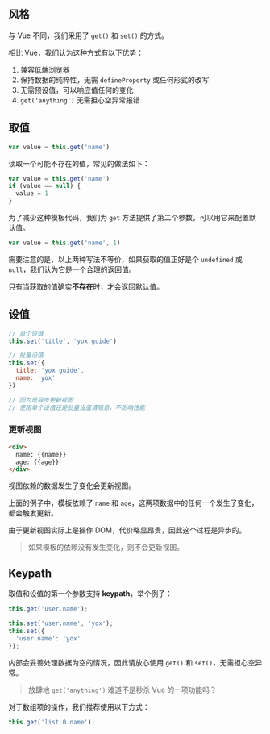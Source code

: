 ## 风格

与 Vue 不同，我们采用了 `get()` 和 `set()` 的方式。

相比 Vue，我们认为这种方式有以下优势：

1. 兼容低端浏览器
2. 保持数据的纯粹性，无需 `defineProperty` 或任何形式的改写
3. 无需预设值，可以响应值任何的变化
4. `get('anything')` 无需担心空异常报错

## 取值

```js
var value = this.get('name')
```

读取一个可能不存在的值，常见的做法如下：

```js
var value = this.get('name')
if (value == null) {
  value = 1
}
```

为了减少这种模板代码，我们为 `get` 方法提供了第二个参数，可以用它来配置默认值。

```js
var value = this.get('name', 1)
```

需要注意的是，以上两种写法不等价，如果获取的值正好是个 `undefined` 或 `null`，我们认为它是一个合理的返回值。

只有当获取的值确实**不存在**时，才会返回默认值。

## 设值

```js
// 单个设值
this.set('title', 'yox guide')

// 批量设值
this.set({
  title: 'yox guide',
  name: 'yox'
})

// 因为是异步更新视图
// 使用单个设值还是批量设值请随意，不影响性能
```

### 更新视图

```html
<div>
  name: {{name}}
  age: {{age}}
</div>
```

视图依赖的数据发生了变化会更新视图。

上面的例子中，模板依赖了 `name` 和 `age`，这两项数据中的任何一个发生了变化，都会触发更新。

由于更新视图实际上是操作 DOM，代价略显昂贵，因此这个过程是异步的。

> 如果模板的依赖没有发生变化，则不会更新视图。

## Keypath

取值和设值的第一个参数支持 **keypath**，举个例子：

```js
this.get('user.name');
```

```js
this.set('user.name', 'yox');
this.set({
  'user.name': 'yox'
});
```

内部会妥善处理数据为空的情况，因此请放心使用 `get()` 和 `set()`，无需担心空异常。

> 放肆地 `get('anything')` 难道不是秒杀 Vue 的一项功能吗？

对于数组项的操作，我们推荐使用以下方式：

```js
this.get('list.0.name');
```



